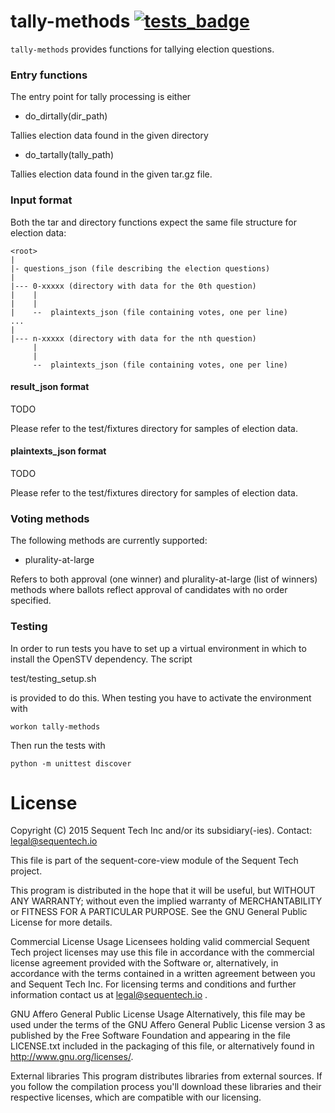 # tally-methods [![tests_badge]][tests_link]

`tally-methods` provides functions for tallying election questions.

[tests_badge]: https://github.com/sequentech/tally-methods/workflows/Test%20python/badge.svg
[tests_link]: https://github.com/sequentech/tally-methods/actions?query=workflow%3A%22Test+python%22

### Entry functions

The entry point for tally processing is either

* do_dirtally(dir_path)

Tallies election data found in the given directory

* do_tartally(tally_path)

Tallies election data found in the given tar.gz file.

### Input format

Both the tar and directory functions expect the same file structure for election data:

```
<root>
|
|- questions_json (file describing the election questions)
|
|--- 0-xxxxx (directory with data for the 0th question)
|    |
|    |
|    --  plaintexts_json (file containing votes, one per line)
...
|
|--- n-xxxxx (directory with data for the nth question)
     |
     |
     --  plaintexts_json (file containing votes, one per line)
```

#### result_json format

TODO

Please refer to the test/fixtures directory for samples of election data.

#### plaintexts_json format

TODO

Please refer to the test/fixtures directory for samples of election data.

### Voting methods

The following methods are currently supported:
* plurality-at-large

Refers to both approval (one winner) and plurality-at-large (list of winners) methods where ballots reflect
approval of candidates with no order specified.

### Testing

In order to run tests you have to set up a virtual environment in which to install the OpenSTV dependency. The script

test/testing_setup.sh

is provided to do this. When testing you have to activate the environment with

```workon tally-methods```

Then run the tests with

 ```python -m unittest discover```

# License

Copyright (C) 2015 Sequent Tech Inc and/or its subsidiary(-ies).
Contact: legal@sequentech.io

This file is part of the sequent-core-view module of the Sequent Tech project.

This program is distributed in the hope that it will be useful, but WITHOUT ANY
WARRANTY; without even the implied warranty of MERCHANTABILITY or FITNESS FOR A
PARTICULAR PURPOSE.  See the GNU General Public License for more details.

Commercial License Usage
Licensees holding valid commercial Sequent Tech project licenses may use this
file in accordance with the commercial license agreement provided with the
Software or, alternatively, in accordance with the terms contained in
a written agreement between you and Sequent Tech Inc. For licensing terms and
conditions and further information contact us at legal@sequentech.io .

GNU Affero General Public License Usage
Alternatively, this file may be used under the terms of the GNU Affero General
Public License version 3 as published by the Free Software Foundation and
appearing in the file LICENSE.txt included in the packaging of this file, or
alternatively found in <http://www.gnu.org/licenses/>.

External libraries
This program distributes libraries from external sources. If you follow the
compilation process you'll download these libraries and their respective
licenses, which are compatible with our licensing.
